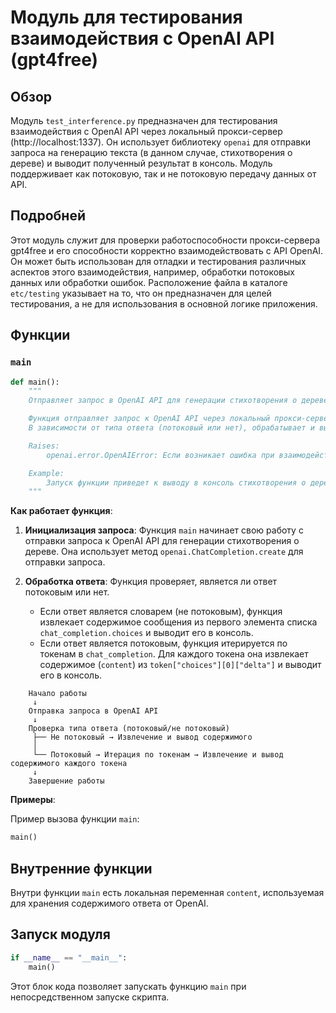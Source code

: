 # Модуль для тестирования взаимодействия с OpenAI API (gpt4free)

## Обзор

Модуль `test_interference.py` предназначен для тестирования взаимодействия с OpenAI API через локальный прокси-сервер (http://localhost:1337). Он использует библиотеку `openai` для отправки запроса на генерацию текста (в данном случае, стихотворения о дереве) и выводит полученный результат в консоль. Модуль поддерживает как потоковую, так и не потоковую передачу данных от API.

## Подробней

Этот модуль служит для проверки работоспособности прокси-сервера gpt4free и его способности корректно взаимодействовать с API OpenAI. Он может быть использован для отладки и тестирования различных аспектов этого взаимодействия, например, обработки потоковых данных или обработки ошибок. Расположение файла в каталоге `etc/testing` указывает на то, что он предназначен для целей тестирования, а не для использования в основной логике приложения.

## Функции

### `main`

```python
def main():
    """
    Отправляет запрос в OpenAI API для генерации стихотворения о дереве и выводит результат.

    Функция отправляет запрос к OpenAI API через локальный прокси-сервер для генерации стихотворения о дереве.
    В зависимости от типа ответа (потоковый или нет), обрабатывает и выводит полученный результат.

    Raises:
        openai.error.OpenAIError: Если возникает ошибка при взаимодействии с OpenAI API.

    Example:
        Запуск функции приведет к выводу в консоль стихотворения о дереве, сгенерированного OpenAI API.
    """
```

**Как работает функция**:

1.  **Инициализация запроса**: Функция `main` начинает свою работу с отправки запроса к OpenAI API для генерации стихотворения о дереве. Она использует метод `openai.ChatCompletion.create` для отправки запроса.

2.  **Обработка ответа**: Функция проверяет, является ли ответ потоковым или нет.
    *   Если ответ является словарем (не потоковым), функция извлекает содержимое сообщения из первого элемента списка `chat_completion.choices` и выводит его в консоль.
    *   Если ответ является потоковым, функция итерируется по токенам в `chat_completion`. Для каждого токена она извлекает содержимое (`content`) из `token["choices"][0]["delta"]` и выводит его в консоль.

```
    Начало работы
     ↓
    Отправка запроса в OpenAI API
     ↓
    Проверка типа ответа (потоковый/не потоковый)
     ├── Не потоковый → Извлечение и вывод содержимого
     │   
     └── Потоковый → Итерация по токенам → Извлечение и вывод содержимого каждого токена
     ↓
    Завершение работы
```

**Примеры**:

Пример вызова функции `main`:

```python
main()
```

## Внутренние функции
Внутри функции `main` есть локальная переменная `content`, используемая для хранения содержимого ответа от OpenAI.

## Запуск модуля

```python
if __name__ == "__main__":
    main()
```

Этот блок кода позволяет запускать функцию `main` при непосредственном запуске скрипта.
